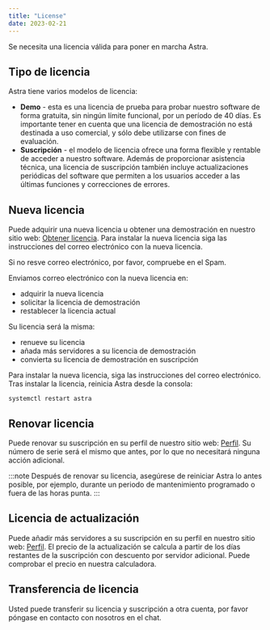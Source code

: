 ```yaml
---
title: "License"
date: 2023-02-21
---
```


Se necesita una licencia válida para poner en marcha Astra.

## Tipo de licencia[](https://help.cesbo.com/astra/getting-started/first-steps/license#license-type)

Astra tiene varios modelos de licencia:

- **Demo** - esta es una licencia de prueba para probar nuestro software de forma gratuita, sin ningún límite funcional, por un período de 40 días. Es importante tener en cuenta que una licencia de demostración no está destinada a uso comercial, y sólo debe utilizarse con fines de evaluación.
- **Suscripción** - el modelo de licencia ofrece una forma flexible y rentable de acceder a nuestro software. Además de proporcionar asistencia técnica, una licencia de suscripción también incluye actualizaciones periódicas del software que permiten a los usuarios acceder a las últimas funciones y correcciones de errores.

## Nueva licencia[](https://help.cesbo.com/astra/getting-started/first-steps/license#new-license)

Puede adquirir una nueva licencia u obtener una demostración en nuestro sitio web: [Obtener licencia](https://cesbo.com/astra-license). Para instalar la nueva licencia siga las instrucciones del correo electrónico con la nueva licencia.

Si no resve correo electrónico, por favor, compruebe en el Spam.

Enviamos correo electrónico con la nueva licencia en:

- adquirir la nueva licencia
- solicitar la licencia de demostración
- restablecer la licencia actual

Su licencia será la misma:

- renueve su licencia
- añada más servidores a su licencia de demostración
- convierta su licencia de demostración en suscripción

Para instalar la nueva licencia, siga las instrucciones del correo electrónico. Tras instalar la licencia, reinicia Astra desde la consola:

```
systemctl restart astra
```

## Renovar licencia[](https://help.cesbo.com/astra/getting-started/first-steps/license#renew-license)

Puede renovar su suscripción en su perfil de nuestro sitio web: [Perfil](https://cesbo.com/profile). Su número de serie será el mismo que antes, por lo que no necesitará ninguna acción adicional.

:::note Después de renovar su licencia, asegúrese de reiniciar Astra lo antes posible, por ejemplo, durante un periodo de mantenimiento programado o fuera de las horas punta.
:::

## Licencia de actualización[](https://help.cesbo.com/astra/getting-started/first-steps/license#upgrade-license)

Puede añadir más servidores a su suscripción en su perfil en nuestro sitio web: [Perfil](https://cesbo.com/profile). El precio de la actualización se calcula a partir de los días restantes de la suscripción con descuento por servidor adicional. Puede comprobar el precio en nuestra calculadora.

## Transferencia de licencia[](https://help.cesbo.com/astra/getting-started/first-steps/license#transfer-license)

Usted puede transferir su licencia y suscripción a otra cuenta, por favor póngase en contacto con nosotros en el chat.
